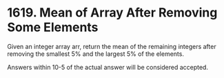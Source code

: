 # 1619. Mean of Array After Removing Some Elements

Given an integer array arr, return the mean of the remaining integers after removing the smallest 5% and the largest 5% of the elements.

Answers within 10-5 of the actual answer will be considered accepted.
